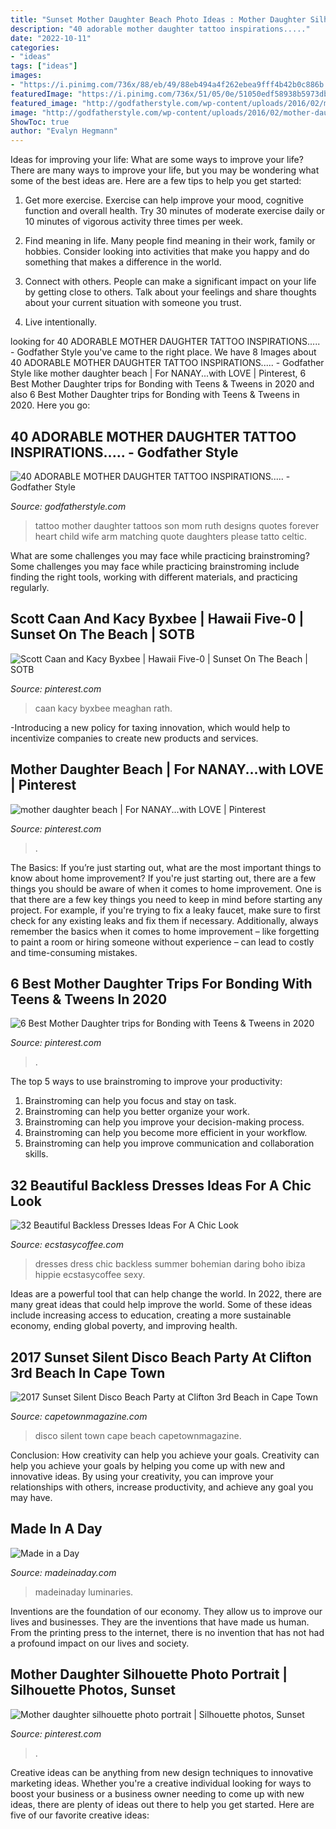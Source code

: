 ```yaml
---
title: "Sunset Mother Daughter Beach Photo Ideas : Mother Daughter Silhouette Photo Portrait"
description: "40 adorable mother daughter tattoo inspirations....."
date: "2022-10-11"
categories:
- "ideas"
tags: ["ideas"]
images:
- "https://i.pinimg.com/736x/88/eb/49/88eb494a4f262ebea9fff4b42b0c886b.jpg"
featuredImage: "https://i.pinimg.com/736x/51/05/0e/51050edf58938b5973db0bf6ec7944de--sunset-beach-mother-daughters.jpg"
featured_image: "http://godfatherstyle.com/wp-content/uploads/2016/02/mother-daughter-tattoos-ruth-tattoo-ideas-.jpg"
image: "http://godfatherstyle.com/wp-content/uploads/2016/02/mother-daughter-tattoos-ruth-tattoo-ideas-.jpg"
ShowToc: true
author: "Evalyn Hegmann"
---
```



Ideas for improving your life: What are some ways to improve your life?
There are many ways to improve your life, but you may be wondering what some of the best ideas are. Here are a few tips to help you get started:
1. Get more exercise. Exercise can help improve your mood, cognitive function and overall health. Try 30 minutes of moderate exercise daily or 10 minutes of vigorous activity three times per week.

2. Find meaning in life. Many people find meaning in their work, family or hobbies. Consider looking into activities that make you happy and do something that makes a difference in the world.

3. Connect with others. People can make a significant impact on your life by getting close to others. Talk about your feelings and share thoughts about your current situation with someone you trust.

4. Live intentionally.

	

		
looking for 40 ADORABLE MOTHER DAUGHTER TATTOO INSPIRATIONS..... - Godfather Style you've came to the right place. We have 8 Images about 40 ADORABLE MOTHER DAUGHTER TATTOO INSPIRATIONS..... - Godfather Style like mother daughter beach | For NANAY...with LOVE | Pinterest, 6 Best Mother Daughter trips for Bonding with Teens &amp; Tweens in 2020 and also 6 Best Mother Daughter trips for Bonding with Teens &amp; Tweens in 2020. Here you go:
		
    
## 40 ADORABLE MOTHER DAUGHTER TATTOO INSPIRATIONS..... - Godfather Style

<img loading=lazy src="http://godfatherstyle.com/wp-content/uploads/2016/02/mother-daughter-tattoos-ruth-tattoo-ideas-.jpg" onerror="this.onerror=null;this.src='https://tse3.mm.bing.net/th?id=OIP.n1uu724mihLosnhc6qTXOAHaFh&amp;pid=15.1';" alt="40 ADORABLE MOTHER DAUGHTER TATTOO INSPIRATIONS..... - Godfather Style">

_Source: godfatherstyle.com_

>tattoo mother daughter tattoos son mom ruth designs quotes forever heart child wife arm matching quote daughters please tatto celtic. 

	

What are some challenges you may face while practicing brainstroming?
Some challenges you may face while practicing brainstroming include finding the right tools, working with different materials, and practicing regularly.

    
## Scott Caan And Kacy Byxbee | Hawaii Five-0 | Sunset On The Beach | SOTB

<img loading=lazy src="https://i.pinimg.com/736x/cc/a1/ff/cca1ffa9a41b7d5a33f813ea5e0c9a45--scott-caan-lwren-scott.jpg" onerror="this.onerror=null;this.src='https://tse2.mm.bing.net/th?id=OIP.Knq5jwYiM0tzYpBGRq0KWwHaGe&amp;pid=15.1';" alt="Scott Caan and Kacy Byxbee | Hawaii Five-0 | Sunset On The Beach | SOTB">

_Source: pinterest.com_

>caan kacy byxbee meaghan rath. 

	

-Introducing a new policy for taxing innovation, which would help to incentivize companies to create new products and services.

    
## Mother Daughter Beach | For NANAY...with LOVE | Pinterest

<img loading=lazy src="https://i.pinimg.com/736x/51/05/0e/51050edf58938b5973db0bf6ec7944de--sunset-beach-mother-daughters.jpg" onerror="this.onerror=null;this.src='https://tse1.mm.bing.net/th?id=OIP.sPHGb68kJh7et7RO-oP22gHaKo&amp;pid=15.1';" alt="mother daughter beach | For NANAY...with LOVE | Pinterest">

_Source: pinterest.com_

>. 

	

The Basics: If you’re just starting out, what are the most important things to know about home improvement?
If you're just starting out, there are a few things you should be aware of when it comes to home improvement. One is that there are a few key things you need to keep in mind before starting any project. For example, if you're trying to fix a leaky faucet, make sure to first check for any existing leaks and fix them if necessary. Additionally, always remember the basics when it comes to home improvement – like forgetting to paint a room or hiring someone without experience – can lead to costly and time-consuming mistakes.

    
## 6 Best Mother Daughter Trips For Bonding With Teens &amp; Tweens In 2020

<img loading=lazy src="https://i.pinimg.com/736x/88/eb/49/88eb494a4f262ebea9fff4b42b0c886b.jpg" onerror="this.onerror=null;this.src='https://tse1.mm.bing.net/th?id=OIP.nq72Q50HsxZgouDlLM-GfwHaLH&amp;pid=15.1';" alt="6 Best Mother Daughter trips for Bonding with Teens &amp; Tweens in 2020">

_Source: pinterest.com_

>. 

	

The top 5 ways to use brainstroming to improve your productivity:
1. Brainstroming can help you focus and stay on task.
2. Brainstroming can help you better organize your work.
3. Brainstroming can help you improve your decision-making process.
4. Brainstroming can help you become more efficient in your workflow.
5. Brainstroming can help you improve communication and collaboration skills.

    
## 32 Beautiful Backless Dresses Ideas For A Chic Look

<img loading=lazy src="https://www.ecstasycoffee.com/wp-content/uploads/2016/11/Daring-summer-dress.jpg" onerror="this.onerror=null;this.src='https://tse4.mm.bing.net/th?id=OIP.S4rrBwAO4XIbPxB-jnUBiwAAAA&amp;pid=15.1';" alt="32 Beautiful Backless Dresses Ideas For A Chic Look">

_Source: ecstasycoffee.com_

>dresses dress chic backless summer bohemian daring boho ibiza hippie ecstasycoffee sexy. 

	

Ideas are a powerful tool that can help change the world. In 2022, there are many great ideas that could help improve the world. Some of these ideas include increasing access to education, creating a more sustainable economy, ending global poverty, and improving health.

    
## 2017 Sunset Silent Disco Beach Party At Clifton 3rd Beach In Cape Town

<img loading=lazy src="https://www.capetownmagazine.com/media_lib/r3/65a81e6f128bae309255bdef3698fc0f.img.jpg" onerror="this.onerror=null;this.src='https://tse3.mm.bing.net/th?id=OIP.xKOVLMEijYv6GZxkl1qjqQAAAA&amp;pid=15.1';" alt="2017 Sunset Silent Disco Beach Party at Clifton 3rd Beach in Cape Town">

_Source: capetownmagazine.com_

>disco silent town cape beach capetownmagazine. 

	

Conclusion: How creativity can help you achieve your goals.
Creativity can help you achieve your goals by helping you come up with new and innovative ideas. By using your creativity, you can improve your relationships with others, increase productivity, and achieve any goal you may have.

    
## Made In A Day

<img loading=lazy src="https://madeinaday.com/wp-content/uploads/2018/10/Pumpkin-home.jpg" onerror="this.onerror=null;this.src='https://tse4.mm.bing.net/th?id=OIP.FSW5k3MBFv8LJyy9QLOK8wHaLH&amp;pid=15.1';" alt="Made in a Day">

_Source: madeinaday.com_

>madeinaday luminaries. 

	

Inventions are the foundation of our economy. They allow us to improve our lives and businesses. They are the inventions that have made us human. From the printing press to the internet, there is no invention that has not had a profound impact on our lives and society.

    
## Mother Daughter Silhouette Photo Portrait | Silhouette Photos, Sunset

<img loading=lazy src="https://i.pinimg.com/736x/a4/0d/30/a40d3025d00f3a8132a6a804db66aa43.jpg" onerror="this.onerror=null;this.src='https://tse2.mm.bing.net/th?id=OIP.r5EMZss_IIv751qW_f0nRAHaE4&amp;pid=15.1';" alt="Mother daughter silhouette photo portrait | Silhouette photos, Sunset">

_Source: pinterest.com_

>. 

	

Creative ideas can be anything from new design techniques to innovative marketing ideas. Whether you're a creative individual looking for ways to boost your business or a business owner needing to come up with new ideas, there are plenty of ideas out there to help you get started. Here are five of our favorite creative ideas: 


